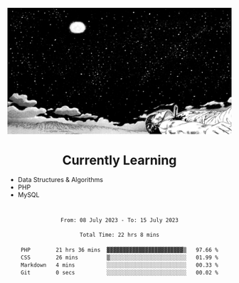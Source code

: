 <!-- Profile image -->
<p align="center">
 <img src="assets/guts-meadow.jpg" width="1080px">
</p>
<!-- Profile image end -->

<!-- Currently learning -->
<h1 align="center">Currently Learning </h1>

* Data Structures & Algorithms
* PHP
* MySQL 
#
<!-- Currently learning end -->

<div align="center">
<!--START_SECTION:waka-->

```txt
From: 08 July 2023 - To: 15 July 2023

Total Time: 22 hrs 8 mins

PHP        21 hrs 36 mins  ▓▓▓▓▓▓▓▓▓▓▓▓▓▓▓▓▓▓▓▓▓▓▓▓▒   97.66 %
CSS        26 mins         ▒░░░░░░░░░░░░░░░░░░░░░░░░   01.99 %
Markdown   4 mins          ░░░░░░░░░░░░░░░░░░░░░░░░░   00.33 %
Git        0 secs          ░░░░░░░░░░░░░░░░░░░░░░░░░   00.02 %
```

<!--END_SECTION:waka-->
</div>
